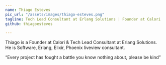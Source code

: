 ```yaml
---
name: Thiago Esteves
pic_url: "/assets/images/thiago-esteves.png"
tagline: Tech Lead Consultant at Erlang Solutions | Founder at Calori
github: thiagoesteves

---
```

Thiago is a Founder at Calori & Tech Lead Consultant at Erlang Solutions. He is Software, Erlang, Elixir, Phoenix liveview consultant.

“Every project has fought a battle you know nothing about, please be kind”
